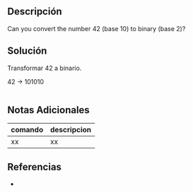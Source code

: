 ## Descripción

Can you convert the number 42 (base 10) to binary (base 2)?

## Solución

Transformar 42 a binario.

42 -> 101010

```bash
```

## Notas Adicionales
|comando|descripcion|
|---|---|
|xx|xx|

## Referencias
- []()
